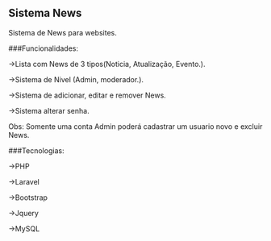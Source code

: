 

## Sistema News

<p>Sistema de News para websites.</p>

<p>###Funcionalidades:</p>

<p>->Lista com News de 3 tipos(Noticia, Atualização, Evento.).</p>

<p>->Sistema de Nivel (Admin, moderador.).</p>

<p>->Sistema de adicionar, editar e remover News.</p>

<p>->Sistema alterar senha.</p>

<p>Obs: Somente uma conta Admin poderá cadastrar um usuario novo e excluir News.</p>

<p>###Tecnologias:</p>

<p>->PHP</p>

<p>->Laravel</p>

<p>->Bootstrap

<p>->Jquery</p>

<p>->MySQL</p>
